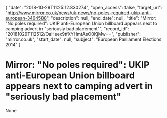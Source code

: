 {
  "date": "2018-10-29T11:25:12.830274", 
  "open_access": false, 
  "target_url": "http://www.mirror.co.uk/news/uk-news/no-poles-required-ukip-anti-european-3464588", 
  "description": null, 
  "end_date": null, 
  "title": "Mirror: \"No poles required\": UKIP anti-European Union billboard appears next to camping advert in \"seriously bad placement\"", 
  "record_id": "20181029T112512/OaHeex9tfXYHmtAsO0KjMw==", 
  "publisher": "mirror.co.uk", 
  "start_date": null, 
  "subject": "European Parliament Elections 2014"
}

# Mirror: "No poles required": UKIP anti-European Union billboard appears next to camping advert in "seriously bad placement"

None